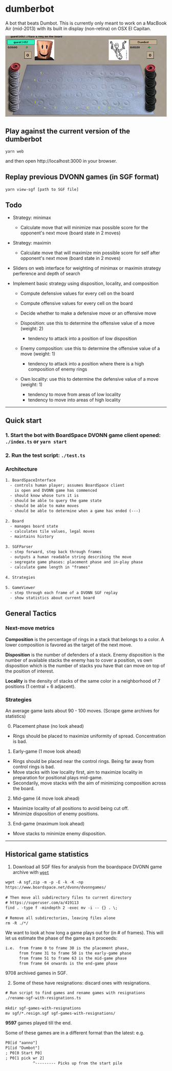 # dumberbot
A bot that beats Dumbot. This is currently only meant to work on a MacBook Air (mid-2013) with its built in display (non-retina) on OSX El Capitan.

![1](board-screenshot.png)

## Play against the current version of the dumberbot

```
yarn web
```

and then open http://localhost:3000 in your browser.

## Replay previous DVONN games (in SGF format)

```
yarn view-sgf [path to SGF file]
```

## Todo

- Strategy: minimax
  - Calculate move that will minimize max possible score for the opponent's next move (board state in 2 moves)

- Strategy: maximin
  - Calculate move that will maximize min possible score for self after opponent's next move (board state in 2 moves)

- Sliders on web interface for weighting of minimax or maximin strategy perference and depth of search

- Implement basic strategy using disposition, locality, and composition
  - Compute defensive values for every cell on the board
  - Compute offensive values for every cell on the board
  - Decide whether to make a defensive move or an offensive move

  - Disposition: use this to determine the offensive value of a move (weight: 2)
    - tendency to attack into a position of low disposition
  - Enemy composition: use this to determine the offensive value of a move (weight: 1)
    - tendency to attack into a position where there is a high composition of enemy rings
  - Own locality: use this to determine the defensive value of a move (weight: 1)
    - tendency to move from areas of low locality
    - tendency to move into areas of high locality

---

## Quick start

### 1. Start the bot with BoardSpace DVONN game client opened: `./index.ts` or `yarn start` 
### 2. Run the test script: `./test.ts`

### Architecture

```
1. BoardSpaceInterface 
  - controls human player; assumes BoardSpace client 
    is open and DVONN game has commenced
  - should know whose turn it is 
  - should be able to query the game state
  - should be able to make moves
  - should be able to determine when a game has ended (---)

2. Board
  - manages board state
  - calculates tile values, legal moves
  - maintains history

3. SGFParser
  - step forward, step back through frames
  - outputs a human readable string describing the move
  - segregate game phases: placement phase and in-play phase
  - calculate game length in "frames"

4. Strategies

5. GameViewer
  - step through each frame of a DVONN SGF replay
  - show statistics about current board

```

## General Tactics

### Next-move metrics

**Composition** is the percentage of rings in a stack that belongs to a color. A lower composition is favored as the target of the next move.
 
**Disposition** is the number of defenders of a stack. Enemy disposition is the number of available 
stacks the enemy has to cover a position, vs own disposition which is the number of stacks you have
that can move on top of the position of interest.

**Locality** is the density of stacks of the same color in a neighborhood of 7 positions (1 central + 6 adjacent).

### Strategies

An average game lasts about 90 - 100 moves. (Scrape game archives for statistics)

0. Placement phase (no look ahead)
  - Rings should be placed to maximize uniformity of spread.
    Concentration is bad.

1. Early-game (1 move look ahead)
  - Rings should be placed near the control rings.
    Being far away from control rings is bad.
  - Move stacks with low locality first, aim to maximize locality in preparation for positional plays mid-game.
  - Secondarily, move stacks with the aim of minimizing composition across the board.

2. Mid-game (4 move look ahead)
  - Maximize locality of all positions to avoid being cut off.
  - Minimize disposition of enemy positions.

3. End-game (maximum look ahead)
  - Move stacks to minimize enemy disposition.


---------


## Historical game statistics

1. Download all SGF files for analysis from the boardspace DVONN game archive with [`wget`](https://stackoverflow.com/a/8756067)

```
wget -A sgf,zip -m -p -E -k -K -np https://www.boardspace.net/dvonn/dvonngames/

# Then move all subdirectory files to current directory
# https://superuser.com/a/419113
find . -type f -mindepth 2 -exec mv -i -- {} . \;

# Remove all subdirectories, leaving files alone
rm -R ./*/

```

We want to look at how long a game plays out for (in # of frames). This will let us estimate the phase of the game as it proceeds: 

```
i.e.  from frame 0 to frame 30 is the placement phase,
      from frame 31 to frame 50 is the early-game phase
      from frame 51 to frame 63 is the mid-game phase
      from frame 64 onwards is the end-game phase
```

9708 archived games in SGF.

2. Some of these have resignations: discard ones with resignations.

```
# Run script to find games and rename games with resignations
./rename-sgf-with-resignations.ts

mkdir sgf-games-with-resignations
mv sgf/*.resign.sgf sgf-games-with-resignations/
```

**9597** games played till the end.

Some of these games are in a different format than the latest:
e.g.
```
P0[id "aanno"]
P1[id "Dumbot"]
; P0[0 Start P0]
; P0[1 pick wr 2]
            ^--------- Picks up from the start pile
```

